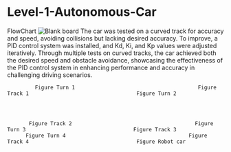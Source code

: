 # Level-1-Autonomous-Car
FlowChart
![Blank board](https://github.com/MahmoudElbhrawy/Level-1-Autonomous-Car/assets/110239321/7cb08b57-613f-43c2-a87c-db1863015ec9)
The car was tested on a curved track for accuracy and speed, avoiding collisions but lacking desired accuracy. To improve, a PID control system was installed, and Kd, Ki, and Kp values were adjusted iteratively. Through multiple tests on curved tracks, the car achieved both the desired speed and obstacle avoidance, showcasing the effectiveness of the PID control system in enhancing performance and accuracy in challenging driving scenarios.

             Figure Turn 1                                        Figure Track 1                                   Figure Turn 2         




           Figure Track 2                                        Figure Turn 3                                   Figure Track 3         
          Figure Turn 4                                        Figure Track 4                                   Figure Robot car         


